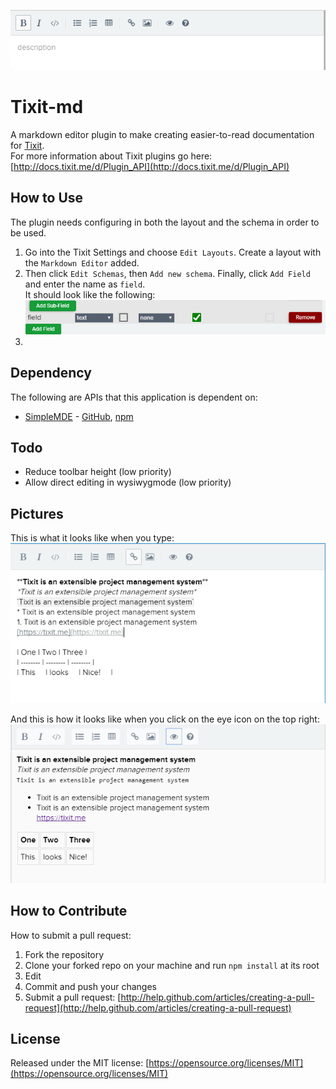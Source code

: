 ![picture of markdown editor without content](https://github.com/GeorgeEYokoyama/Tixit-md/blob/master/plugin-images/default.PNG)  
# Tixit-md

A markdown editor plugin to make creating easier-to-read documentation for [Tixit](https://tixit.me).  
For more information about Tixit plugins go here: [http://docs.tixit.me/d/Plugin_API](http://docs.tixit.me/d/Plugin_API)

## How to Use
The plugin needs configuring in both the layout and the schema in order to be used.  
1. Go into the Tixit Settings and choose `Edit Layouts`. Create a layout with the `Markdown Editor` added.  
2. Then click `Edit Schemas`, then `Add new schema`. Finally, click `Add Field` and enter the name as `field`.  
It should look like the following:  
![schema picture](https://github.com/GeorgeEYokoyama/Tixit-md/blob/master/plugin-images/schema.PNG)  
3. 

## Dependency
The  following are APIs that this application is dependent on:
* [SimpleMDE]("https://simplemde.com/") - [GitHub](https://github.com/sparksuite/simplemde-markdown-editor), [npm](https://www.npmjs.com/package/simplemde)

## Todo
* Reduce toolbar height (low priority)
* Allow direct editing in wysiwygmode (low priority)

## Pictures
This is what it looks like when you type:  
![Not rendered](https://github.com/GeorgeEYokoyama/Tixit-md/blob/master/plugin-images/preRender.PNG)

And this is how it looks like when you click on the eye icon on the top right:  
![Rendered](https://github.com/GeorgeEYokoyama/Tixit-md/blob/master/plugin-images/postRender.PNG)

## How to Contribute
How to submit a pull request:
1. Fork the repository
2. Clone your forked repo on your machine and run `npm install` at its root
3. Edit
4. Commit and push your changes
5. Submit a pull request: [http://help.github.com/articles/creating-a-pull-request](http://help.github.com/articles/creating-a-pull-request)

## License
Released under the MIT license: [https://opensource.org/licenses/MIT](https://opensource.org/licenses/MIT)

